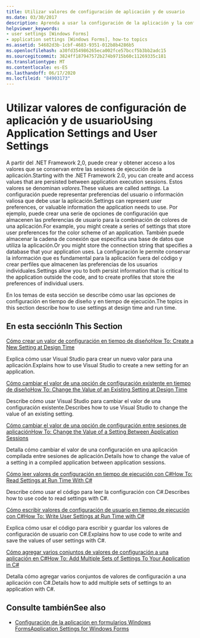 ```yaml
---
title: Utilizar valores de configuración de aplicación y de usuario
ms.date: 03/30/2017
description: Aprenda a usar la configuración de la aplicación y la configuración de usuario para crear y obtener acceso a los valores que se conservan entre las sesiones de ejecución de la aplicación.
helpviewer_keywords:
- user settings [Windows Forms]
- application settings [Windows Forms], how-to topics
ms.assetid: 54682d3b-1cbf-4683-9351-012b8b4286b5
ms.openlocfilehash: a30fd354986265eca002fce57bccf5b3bb2adc15
ms.sourcegitcommit: 3824ff187947572b274b9715b60c11269335c181
ms.translationtype: MT
ms.contentlocale: es-ES
ms.lasthandoff: 06/17/2020
ms.locfileid: "84903173"
---
```

# <a name="using-application-settings-and-user-settings"></a><span data-ttu-id="4b051-103">Utilizar valores de configuración de aplicación y de usuario</span><span class="sxs-lookup"><span data-stu-id="4b051-103">Using Application Settings and User Settings</span></span>
<span data-ttu-id="4b051-104">A partir del .NET Framework 2,0, puede crear y obtener acceso a los valores que se conservan entre las sesiones de ejecución de la aplicación.</span><span class="sxs-lookup"><span data-stu-id="4b051-104">Starting with the .NET Framework 2.0, you can create and access values that are persisted between application execution sessions.</span></span> <span data-ttu-id="4b051-105">Estos valores se denominan *valores*.</span><span class="sxs-lookup"><span data-stu-id="4b051-105">These values are called *settings*.</span></span> <span data-ttu-id="4b051-106">La configuración puede representar preferencias del usuario o información valiosa que debe usar la aplicación.</span><span class="sxs-lookup"><span data-stu-id="4b051-106">Settings can represent user preferences, or valuable information the application needs to use.</span></span> <span data-ttu-id="4b051-107">Por ejemplo, puede crear una serie de opciones de configuración que almacenen las preferencias de usuario para la combinación de colores de una aplicación.</span><span class="sxs-lookup"><span data-stu-id="4b051-107">For example, you might create a series of settings that store user preferences for the color scheme of an application.</span></span> <span data-ttu-id="4b051-108">También puede almacenar la cadena de conexión que especifica una base de datos que utiliza la aplicación.</span><span class="sxs-lookup"><span data-stu-id="4b051-108">Or you might store the connection string that specifies a database that your application uses.</span></span> <span data-ttu-id="4b051-109">La configuración le permite conservar la información que es fundamental para la aplicación fuera del código y crear perfiles que almacenen las preferencias de los usuarios individuales.</span><span class="sxs-lookup"><span data-stu-id="4b051-109">Settings allow you to both persist information that is critical to the application outside the code, and to create profiles that store the preferences of individual users.</span></span>  
  
 <span data-ttu-id="4b051-110">En los temas de esta sección se describe cómo usar las opciones de configuración en tiempo de diseño y en tiempo de ejecución.</span><span class="sxs-lookup"><span data-stu-id="4b051-110">The topics in this section describe how to use settings at design time and run time.</span></span>  
  
## <a name="in-this-section"></a><span data-ttu-id="4b051-111">En esta sección</span><span class="sxs-lookup"><span data-stu-id="4b051-111">In This Section</span></span>  
 [<span data-ttu-id="4b051-112">Cómo crear un valor de configuración en tiempo de diseño</span><span class="sxs-lookup"><span data-stu-id="4b051-112">How To: Create a New Setting at Design Time</span></span>](how-to-create-a-new-setting-at-design-time.md)  
  
 <span data-ttu-id="4b051-113">Explica cómo usar Visual Studio para crear un nuevo valor para una aplicación.</span><span class="sxs-lookup"><span data-stu-id="4b051-113">Explains how to use Visual Studio to create a new setting for an application.</span></span>  
  
 [<span data-ttu-id="4b051-114">Cómo cambiar el valor de una opción de configuración existente en tiempo de diseño</span><span class="sxs-lookup"><span data-stu-id="4b051-114">How To: Change the Value of an Existing Setting at Design Time</span></span>](how-to-change-the-value-of-an-existing-setting-at-design-time.md)  
  
 <span data-ttu-id="4b051-115">Describe cómo usar Visual Studio para cambiar el valor de una configuración existente.</span><span class="sxs-lookup"><span data-stu-id="4b051-115">Describes how to use Visual Studio to change the value of an existing setting.</span></span>  
  
 [<span data-ttu-id="4b051-116">Cómo cambiar el valor de una opción de configuración entre sesiones de aplicación</span><span class="sxs-lookup"><span data-stu-id="4b051-116">How To: Change the Value of a Setting Between Application Sessions</span></span>](how-to-change-the-value-of-a-setting-between-application-sessions.md)  
  
 <span data-ttu-id="4b051-117">Detalla cómo cambiar el valor de una configuración en una aplicación compilada entre sesiones de aplicación.</span><span class="sxs-lookup"><span data-stu-id="4b051-117">Details how to change the value of a setting in a compiled application between application sessions.</span></span>  
  
 [<span data-ttu-id="4b051-118">Cómo leer valores de configuración en tiempo de ejecución con C#</span><span class="sxs-lookup"><span data-stu-id="4b051-118">How To: Read Settings at Run Time With C#</span></span>](how-to-read-settings-at-run-time-with-csharp.md)  
  
 <span data-ttu-id="4b051-119">Describe cómo usar el código para leer la configuración con C#.</span><span class="sxs-lookup"><span data-stu-id="4b051-119">Describes how to use code to read settings with C#.</span></span>  
  
 [<span data-ttu-id="4b051-120">Cómo escribir valores de configuración de usuario en tiempo de ejecución con C#</span><span class="sxs-lookup"><span data-stu-id="4b051-120">How To: Write User Settings at Run Time with C#</span></span>](how-to-write-user-settings-at-run-time-with-csharp.md)  
  
 <span data-ttu-id="4b051-121">Explica cómo usar el código para escribir y guardar los valores de configuración de usuario con C#.</span><span class="sxs-lookup"><span data-stu-id="4b051-121">Explains how to use code to write and save the values of user settings with C#.</span></span>  
  
 [<span data-ttu-id="4b051-122">Cómo agregar varios conjuntos de valores de configuración a una aplicación en C#</span><span class="sxs-lookup"><span data-stu-id="4b051-122">How To: Add Multiple Sets of Settings To Your Application in C#</span></span>](how-to-add-multiple-sets-of-settings-to-your-application-in-csharp.md)  
  
 <span data-ttu-id="4b051-123">Detalla cómo agregar varios conjuntos de valores de configuración a una aplicación con C#.</span><span class="sxs-lookup"><span data-stu-id="4b051-123">Details how to add multiple sets of settings to an application with C#.</span></span>  
  
## <a name="see-also"></a><span data-ttu-id="4b051-124">Consulte también</span><span class="sxs-lookup"><span data-stu-id="4b051-124">See also</span></span>

- [<span data-ttu-id="4b051-125">Configuración de la aplicación en formularios Windows Forms</span><span class="sxs-lookup"><span data-stu-id="4b051-125">Application Settings for Windows Forms</span></span>](application-settings-for-windows-forms.md)
